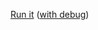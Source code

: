 [Run it](dnsi://raw.githubusercontent.com/nquenault/dnsi/master/apps/Regex.Net/index.dnsi) ([with debug](dnsidbg://raw.githubusercontent.com/nquenault/dnsi/master/apps/Regex.Net/index.dnsi))
